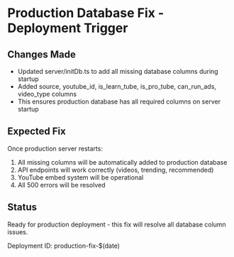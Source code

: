 # Production Database Fix - Deployment Trigger

## Changes Made
- Updated server/initDb.ts to add all missing database columns during startup
- Added source, youtube_id, is_learn_tube, is_pro_tube, can_run_ads, video_type columns
- This ensures production database has all required columns on server startup

## Expected Fix
Once production server restarts:
1. All missing columns will be automatically added to production database
2. API endpoints will work correctly (videos, trending, recommended)
3. YouTube embed system will be operational
4. All 500 errors will be resolved

## Status
Ready for production deployment - this fix will resolve all database column issues.

Deployment ID: production-fix-$(date)